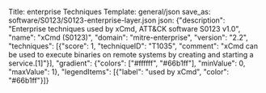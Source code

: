 Title: enterprise Techniques
Template: general/json
save_as: software/S0123/S0123-enterprise-layer.json
json: {"description": "Enterprise techniques used by xCmd, ATT&CK software S0123 v1.0", "name": "xCmd (S0123)", "domain": "mitre-enterprise", "version": "2.2", "techniques": [{"score": 1, "techniqueID": "T1035", "comment": "xCmd can be used to execute binaries on remote systems by creating and starting a service.[1]"}], "gradient": {"colors": ["#ffffff", "#66b1ff"], "minValue": 0, "maxValue": 1}, "legendItems": [{"label": "used by xCmd", "color": "#66b1ff"}]}